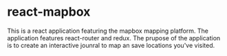 # react-mapbox
This is a react application featuring the mapbox mapping platform. The application features react-router and redux. The prupose of the application is to create an interactive jounral to map an save locations you've visited. 
